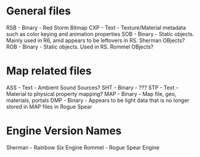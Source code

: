 # General files
RSB - Binary - Red Storm Bitmap
CXP - Text - Texture/Material metadata such as color keying and animation properties
SOB - Binary - Static objects. Mainly used in R6, amd appears to be leftovers in RS. Sherman OBjects?
ROB - Binary - Static objects. Used in RS. Rommel OBjects?

# Map related files
ASS - Text - Ambient Sound Sources?
SHT - Binary - ???
STP - Text - Material to physical property mapping?
MAP - Binary - Map file, geo, materials, portals
DMP - Binary - Appears to be light data that is no longer stored in MAP files in Rogue Spear


# Engine Version Names
Sherman - Rainbow Six Engine
Rommel - Rogue Spear Engine